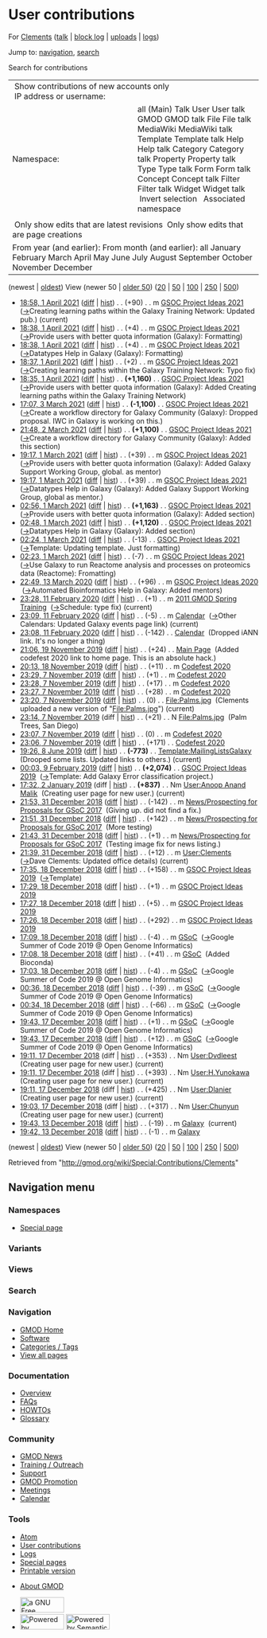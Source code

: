 <div id="mw-page-base" class="noprint">

</div>

<div id="mw-head-base" class="noprint">

</div>

<div id="content" class="mw-body" role="main">

<span id="top"></span>

<div id="mw-js-message" style="display:none;">

</div>



# <span dir="auto">User contributions</span>

<div id="bodyContent">

<div id="contentSub">

For [Clements](/wiki/User:Clements "User:Clements") (<a
href="/mediawiki/index.php?title=User_talk:Clements&amp;action=edit&amp;redlink=1"
class="new" title="User talk:Clements (page does not exist)">talk</a> \|
[block
log](/mediawiki/index.php?title=Special:Log/block&page=User%3AClements "Special:Log/block")
\|
[uploads](/wiki/Special:ListFiles/Clements "Special:ListFiles/Clements")
\| [logs](/wiki/Special:Log/Clements "Special:Log/Clements"))

</div>

<div id="jump-to-nav" class="mw-jump">

Jump to: [navigation](#mw-navigation), [search](#p-search)

</div>

<div id="mw-content-text">

Search for contributions

<table class="mw-contributions-table">
<colgroup>
<col style="width: 50%" />
<col style="width: 50%" />
</colgroup>
<tbody>
<tr class="odd">
<td colspan="2"> Show contributions of new accounts only<br />
 IP address or username:</td>
</tr>
<tr class="even">
<td class="mw-label">Namespace:</td>
<td>all (Main) Talk User User talk GMOD GMOD talk File File talk
MediaWiki MediaWiki talk Template Template talk Help Help talk Category
Category talk Property Property talk Type Type talk Form Form talk
Concept Concept talk Filter Filter talk Widget Widget talk  
 Invert selection 
 Associated namespace </td>
</tr>
<tr class="odd">
<td colspan="2"></td>
</tr>
<tr class="even">
<td colspan="2"> Only show edits that are latest revisions
 Only show edits that are page creations</td>
</tr>
<tr class="odd">
<td colspan="2">From year (and earlier): From month (and earlier): all
January February March April May June July August September October
November December</td>
</tr>
</tbody>
</table>

(newest \| <a
href="/mediawiki/index.php?title=Special:Contributions/Clements&amp;dir=prev&amp;target=Clements"
class="mw-lastlink" rel="last"
title="Special:Contributions/Clements">oldest</a>) View (newer 50 \| <a
href="/mediawiki/index.php?title=Special:Contributions/Clements&amp;offset=20181213194221&amp;target=Clements"
class="mw-nextlink" rel="next"
title="Special:Contributions/Clements">older 50</a>) (<a
href="/mediawiki/index.php?title=Special:Contributions/Clements&amp;offset=&amp;limit=20&amp;target=Clements"
class="mw-numlink" title="Special:Contributions/Clements">20</a> \| <a
href="/mediawiki/index.php?title=Special:Contributions/Clements&amp;offset=&amp;limit=50&amp;target=Clements"
class="mw-numlink" title="Special:Contributions/Clements">50</a> \| <a
href="/mediawiki/index.php?title=Special:Contributions/Clements&amp;offset=&amp;limit=100&amp;target=Clements"
class="mw-numlink" title="Special:Contributions/Clements">100</a> \| <a
href="/mediawiki/index.php?title=Special:Contributions/Clements&amp;offset=&amp;limit=250&amp;target=Clements"
class="mw-numlink" title="Special:Contributions/Clements">250</a> \| <a
href="/mediawiki/index.php?title=Special:Contributions/Clements&amp;offset=&amp;limit=500&amp;target=Clements"
class="mw-numlink" title="Special:Contributions/Clements">500</a>)

- <a
  href="/mediawiki/index.php?title=GSOC_Project_Ideas_2021&amp;oldid=27966"
  class="mw-changeslist-date" title="GSOC Project Ideas 2021">18:58, 1
  April 2021</a>
  ([diff](/mediawiki/index.php?title=GSOC_Project_Ideas_2021&diff=prev&oldid=27966 "GSOC Project Ideas 2021")
  \|
  [hist](/mediawiki/index.php?title=GSOC_Project_Ideas_2021&action=history "GSOC Project Ideas 2021"))
  <span class="mw-changeslist-separator">. .</span>
  <span class="mw-plusminus-pos" dir="ltr"
  title="17,960 bytes after change">(+90)</span>‎
  <span class="mw-changeslist-separator">. .</span> m
  <a href="/wiki/GSOC_Project_Ideas_2021" class="mw-contributions-title"
  title="GSOC Project Ideas 2021">GSOC Project Ideas 2021</a> ‎
  <span class="comment">([→](/wiki/GSOC_Project_Ideas_2021#Creating_learning_paths_within_the_Galaxy_Training_Network "GSOC Project Ideas 2021")‎<span dir="auto"><span class="autocomment">Creating
  learning paths within the Galaxy Training Network: </span> Updated
  pub.</span>)</span> <span class="mw-uctop">(current)</span>
- <a
  href="/mediawiki/index.php?title=GSOC_Project_Ideas_2021&amp;oldid=27965"
  class="mw-changeslist-date" title="GSOC Project Ideas 2021">18:38, 1
  April 2021</a>
  ([diff](/mediawiki/index.php?title=GSOC_Project_Ideas_2021&diff=prev&oldid=27965 "GSOC Project Ideas 2021")
  \|
  [hist](/mediawiki/index.php?title=GSOC_Project_Ideas_2021&action=history "GSOC Project Ideas 2021"))
  <span class="mw-changeslist-separator">. .</span>
  <span class="mw-plusminus-pos" dir="ltr"
  title="17,870 bytes after change">(+4)</span>‎
  <span class="mw-changeslist-separator">. .</span> m
  <a href="/wiki/GSOC_Project_Ideas_2021" class="mw-contributions-title"
  title="GSOC Project Ideas 2021">GSOC Project Ideas 2021</a> ‎
  <span class="comment">([→](/wiki/GSOC_Project_Ideas_2021#Provide_users_with_better_quota_information_.28Galaxy.29 "GSOC Project Ideas 2021")‎<span dir="auto"><span class="autocomment">Provide
  users with better quota information (Galaxy): </span>
  Formatting</span>)</span>
- <a
  href="/mediawiki/index.php?title=GSOC_Project_Ideas_2021&amp;oldid=27964"
  class="mw-changeslist-date" title="GSOC Project Ideas 2021">18:38, 1
  April 2021</a>
  ([diff](/mediawiki/index.php?title=GSOC_Project_Ideas_2021&diff=prev&oldid=27964 "GSOC Project Ideas 2021")
  \|
  [hist](/mediawiki/index.php?title=GSOC_Project_Ideas_2021&action=history "GSOC Project Ideas 2021"))
  <span class="mw-changeslist-separator">. .</span>
  <span class="mw-plusminus-pos" dir="ltr"
  title="17,866 bytes after change">(+4)</span>‎
  <span class="mw-changeslist-separator">. .</span> m
  <a href="/wiki/GSOC_Project_Ideas_2021" class="mw-contributions-title"
  title="GSOC Project Ideas 2021">GSOC Project Ideas 2021</a> ‎
  <span class="comment">([→](/wiki/GSOC_Project_Ideas_2021#Datatypes_Help_in_Galaxy_.28Galaxy.29 "GSOC Project Ideas 2021")‎<span dir="auto"><span class="autocomment">Datatypes
  Help in Galaxy (Galaxy): </span> Formatting</span>)</span>
- <a
  href="/mediawiki/index.php?title=GSOC_Project_Ideas_2021&amp;oldid=27963"
  class="mw-changeslist-date" title="GSOC Project Ideas 2021">18:37, 1
  April 2021</a>
  ([diff](/mediawiki/index.php?title=GSOC_Project_Ideas_2021&diff=prev&oldid=27963 "GSOC Project Ideas 2021")
  \|
  [hist](/mediawiki/index.php?title=GSOC_Project_Ideas_2021&action=history "GSOC Project Ideas 2021"))
  <span class="mw-changeslist-separator">. .</span>
  <span class="mw-plusminus-pos" dir="ltr"
  title="17,862 bytes after change">(+2)</span>‎
  <span class="mw-changeslist-separator">. .</span> m
  <a href="/wiki/GSOC_Project_Ideas_2021" class="mw-contributions-title"
  title="GSOC Project Ideas 2021">GSOC Project Ideas 2021</a> ‎
  <span class="comment">([→](/wiki/GSOC_Project_Ideas_2021#Creating_learning_paths_within_the_Galaxy_Training_Network "GSOC Project Ideas 2021")‎<span dir="auto"><span class="autocomment">Creating
  learning paths within the Galaxy Training Network: </span> Typo
  fix</span>)</span>
- <a
  href="/mediawiki/index.php?title=GSOC_Project_Ideas_2021&amp;oldid=27962"
  class="mw-changeslist-date" title="GSOC Project Ideas 2021">18:35, 1
  April 2021</a>
  ([diff](/mediawiki/index.php?title=GSOC_Project_Ideas_2021&diff=prev&oldid=27962 "GSOC Project Ideas 2021")
  \|
  [hist](/mediawiki/index.php?title=GSOC_Project_Ideas_2021&action=history "GSOC Project Ideas 2021"))
  <span class="mw-changeslist-separator">. .</span> **(+1,160)**‎
  <span class="mw-changeslist-separator">. .</span>
  <a href="/wiki/GSOC_Project_Ideas_2021" class="mw-contributions-title"
  title="GSOC Project Ideas 2021">GSOC Project Ideas 2021</a> ‎
  <span class="comment">([→](/wiki/GSOC_Project_Ideas_2021#Provide_users_with_better_quota_information_.28Galaxy.29 "GSOC Project Ideas 2021")‎<span dir="auto"><span class="autocomment">Provide
  users with better quota information (Galaxy): </span> Added Creating
  learning paths within the Galaxy Training Network</span>)</span>
- <a
  href="/mediawiki/index.php?title=GSOC_Project_Ideas_2021&amp;oldid=27938"
  class="mw-changeslist-date" title="GSOC Project Ideas 2021">17:07, 3
  March 2021</a>
  ([diff](/mediawiki/index.php?title=GSOC_Project_Ideas_2021&diff=prev&oldid=27938 "GSOC Project Ideas 2021")
  \|
  [hist](/mediawiki/index.php?title=GSOC_Project_Ideas_2021&action=history "GSOC Project Ideas 2021"))
  <span class="mw-changeslist-separator">. .</span> **(-1,100)**‎
  <span class="mw-changeslist-separator">. .</span>
  <a href="/wiki/GSOC_Project_Ideas_2021" class="mw-contributions-title"
  title="GSOC Project Ideas 2021">GSOC Project Ideas 2021</a> ‎
  <span class="comment">([→](/wiki/GSOC_Project_Ideas_2021#Create_a_workflow_directory_for_Galaxy_Community_.28Galaxy.29 "GSOC Project Ideas 2021")‎<span dir="auto"><span class="autocomment">Create
  a workflow directory for Galaxy Community (Galaxy): </span> Dropped
  proposal. IWC in Galaxy is working on this.</span>)</span>
- <a
  href="/mediawiki/index.php?title=GSOC_Project_Ideas_2021&amp;oldid=27937"
  class="mw-changeslist-date" title="GSOC Project Ideas 2021">21:48, 2
  March 2021</a>
  ([diff](/mediawiki/index.php?title=GSOC_Project_Ideas_2021&diff=prev&oldid=27937 "GSOC Project Ideas 2021")
  \|
  [hist](/mediawiki/index.php?title=GSOC_Project_Ideas_2021&action=history "GSOC Project Ideas 2021"))
  <span class="mw-changeslist-separator">. .</span> **(+1,100)**‎
  <span class="mw-changeslist-separator">. .</span>
  <a href="/wiki/GSOC_Project_Ideas_2021" class="mw-contributions-title"
  title="GSOC Project Ideas 2021">GSOC Project Ideas 2021</a> ‎
  <span class="comment">([→](/wiki/GSOC_Project_Ideas_2021#Create_a_workflow_directory_for_Galaxy_Community_.28Galaxy.29 "GSOC Project Ideas 2021")‎<span dir="auto"><span class="autocomment">Create
  a workflow directory for Galaxy Community (Galaxy): </span> Added this
  section</span>)</span>
- <a
  href="/mediawiki/index.php?title=GSOC_Project_Ideas_2021&amp;oldid=27936"
  class="mw-changeslist-date" title="GSOC Project Ideas 2021">19:17, 1
  March 2021</a>
  ([diff](/mediawiki/index.php?title=GSOC_Project_Ideas_2021&diff=prev&oldid=27936 "GSOC Project Ideas 2021")
  \|
  [hist](/mediawiki/index.php?title=GSOC_Project_Ideas_2021&action=history "GSOC Project Ideas 2021"))
  <span class="mw-changeslist-separator">. .</span>
  <span class="mw-plusminus-pos" dir="ltr"
  title="13,014 bytes after change">(+39)</span>‎
  <span class="mw-changeslist-separator">. .</span> m
  <a href="/wiki/GSOC_Project_Ideas_2021" class="mw-contributions-title"
  title="GSOC Project Ideas 2021">GSOC Project Ideas 2021</a> ‎
  <span class="comment">([→](/wiki/GSOC_Project_Ideas_2021#Provide_users_with_better_quota_information_.28Galaxy.29 "GSOC Project Ideas 2021")‎<span dir="auto"><span class="autocomment">Provide
  users with better quota information (Galaxy): </span> Added Galaxy
  Support Working Group, global. as mentor</span>)</span>
- <a
  href="/mediawiki/index.php?title=GSOC_Project_Ideas_2021&amp;oldid=27935"
  class="mw-changeslist-date" title="GSOC Project Ideas 2021">19:17, 1
  March 2021</a>
  ([diff](/mediawiki/index.php?title=GSOC_Project_Ideas_2021&diff=prev&oldid=27935 "GSOC Project Ideas 2021")
  \|
  [hist](/mediawiki/index.php?title=GSOC_Project_Ideas_2021&action=history "GSOC Project Ideas 2021"))
  <span class="mw-changeslist-separator">. .</span>
  <span class="mw-plusminus-pos" dir="ltr"
  title="12,975 bytes after change">(+39)</span>‎
  <span class="mw-changeslist-separator">. .</span> m
  <a href="/wiki/GSOC_Project_Ideas_2021" class="mw-contributions-title"
  title="GSOC Project Ideas 2021">GSOC Project Ideas 2021</a> ‎
  <span class="comment">([→](/wiki/GSOC_Project_Ideas_2021#Datatypes_Help_in_Galaxy_.28Galaxy.29 "GSOC Project Ideas 2021")‎<span dir="auto"><span class="autocomment">Datatypes
  Help in Galaxy (Galaxy): </span> Added Galaxy Support Working Group,
  global as mentor.</span>)</span>
- <a
  href="/mediawiki/index.php?title=GSOC_Project_Ideas_2021&amp;oldid=27934"
  class="mw-changeslist-date" title="GSOC Project Ideas 2021">02:56, 1
  March 2021</a>
  ([diff](/mediawiki/index.php?title=GSOC_Project_Ideas_2021&diff=prev&oldid=27934 "GSOC Project Ideas 2021")
  \|
  [hist](/mediawiki/index.php?title=GSOC_Project_Ideas_2021&action=history "GSOC Project Ideas 2021"))
  <span class="mw-changeslist-separator">. .</span> **(+1,163)**‎
  <span class="mw-changeslist-separator">. .</span>
  <a href="/wiki/GSOC_Project_Ideas_2021" class="mw-contributions-title"
  title="GSOC Project Ideas 2021">GSOC Project Ideas 2021</a> ‎
  <span class="comment">([→](/wiki/GSOC_Project_Ideas_2021#Provide_users_with_better_quota_information_.28Galaxy.29 "GSOC Project Ideas 2021")‎<span dir="auto"><span class="autocomment">Provide
  users with better quota information (Galaxy): </span> Added
  section</span>)</span>
- <a
  href="/mediawiki/index.php?title=GSOC_Project_Ideas_2021&amp;oldid=27933"
  class="mw-changeslist-date" title="GSOC Project Ideas 2021">02:48, 1
  March 2021</a>
  ([diff](/mediawiki/index.php?title=GSOC_Project_Ideas_2021&diff=prev&oldid=27933 "GSOC Project Ideas 2021")
  \|
  [hist](/mediawiki/index.php?title=GSOC_Project_Ideas_2021&action=history "GSOC Project Ideas 2021"))
  <span class="mw-changeslist-separator">. .</span> **(+1,120)**‎
  <span class="mw-changeslist-separator">. .</span>
  <a href="/wiki/GSOC_Project_Ideas_2021" class="mw-contributions-title"
  title="GSOC Project Ideas 2021">GSOC Project Ideas 2021</a> ‎
  <span class="comment">([→](/wiki/GSOC_Project_Ideas_2021#Datatypes_Help_in_Galaxy_.28Galaxy.29 "GSOC Project Ideas 2021")‎<span dir="auto"><span class="autocomment">Datatypes
  Help in Galaxy (Galaxy): </span> Added section</span>)</span>
- <a
  href="/mediawiki/index.php?title=GSOC_Project_Ideas_2021&amp;oldid=27931"
  class="mw-changeslist-date" title="GSOC Project Ideas 2021">02:24, 1
  March 2021</a>
  ([diff](/mediawiki/index.php?title=GSOC_Project_Ideas_2021&diff=prev&oldid=27931 "GSOC Project Ideas 2021")
  \|
  [hist](/mediawiki/index.php?title=GSOC_Project_Ideas_2021&action=history "GSOC Project Ideas 2021"))
  <span class="mw-changeslist-separator">. .</span>
  <span class="mw-plusminus-neg" dir="ltr"
  title="9,797 bytes after change">(-13)</span>‎
  <span class="mw-changeslist-separator">. .</span>
  <a href="/wiki/GSOC_Project_Ideas_2021" class="mw-contributions-title"
  title="GSOC Project Ideas 2021">GSOC Project Ideas 2021</a> ‎
  <span class="comment">([→](/wiki/GSOC_Project_Ideas_2021#Template "GSOC Project Ideas 2021")‎<span dir="auto"><span class="autocomment">Template:
  </span> Updating template. Just formatting</span>)</span>
- <a
  href="/mediawiki/index.php?title=GSOC_Project_Ideas_2021&amp;oldid=27930"
  class="mw-changeslist-date" title="GSOC Project Ideas 2021">02:23, 1
  March 2021</a>
  ([diff](/mediawiki/index.php?title=GSOC_Project_Ideas_2021&diff=prev&oldid=27930 "GSOC Project Ideas 2021")
  \|
  [hist](/mediawiki/index.php?title=GSOC_Project_Ideas_2021&action=history "GSOC Project Ideas 2021"))
  <span class="mw-changeslist-separator">. .</span>
  <span class="mw-plusminus-neg" dir="ltr"
  title="9,810 bytes after change">(-7)</span>‎
  <span class="mw-changeslist-separator">. .</span> m
  <a href="/wiki/GSOC_Project_Ideas_2021" class="mw-contributions-title"
  title="GSOC Project Ideas 2021">GSOC Project Ideas 2021</a> ‎
  <span class="comment">([→](/wiki/GSOC_Project_Ideas_2021#Use_Galaxy_to_run_Reactome_analysis_and_processes_on_proteomics_data_.28Reactome.29 "GSOC Project Ideas 2021")‎<span dir="auto"><span class="autocomment">Use
  Galaxy to run Reactome analysis and processes on proteomics data
  (Reactome): </span> Fromatting</span>)</span>
- <a
  href="/mediawiki/index.php?title=GSOC_Project_Ideas_2020&amp;oldid=27879"
  class="mw-changeslist-date" title="GSOC Project Ideas 2020">22:49, 13
  March 2020</a>
  ([diff](/mediawiki/index.php?title=GSOC_Project_Ideas_2020&diff=prev&oldid=27879 "GSOC Project Ideas 2020")
  \|
  [hist](/mediawiki/index.php?title=GSOC_Project_Ideas_2020&action=history "GSOC Project Ideas 2020"))
  <span class="mw-changeslist-separator">. .</span>
  <span class="mw-plusminus-pos" dir="ltr"
  title="19,534 bytes after change">(+96)</span>‎
  <span class="mw-changeslist-separator">. .</span> m
  <a href="/wiki/GSOC_Project_Ideas_2020" class="mw-contributions-title"
  title="GSOC Project Ideas 2020">GSOC Project Ideas 2020</a> ‎
  <span class="comment">([→](/wiki/GSOC_Project_Ideas_2020#Automated_Bioinformatics_Help_in_Galaxy "GSOC Project Ideas 2020")‎<span dir="auto"><span class="autocomment">Automated
  Bioinformatics Help in Galaxy: </span> Added mentors</span>)</span>
- <a
  href="/mediawiki/index.php?title=2011_GMOD_Spring_Training&amp;oldid=27873"
  class="mw-changeslist-date" title="2011 GMOD Spring Training">23:28, 11
  February 2020</a>
  ([diff](/mediawiki/index.php?title=2011_GMOD_Spring_Training&diff=prev&oldid=27873 "2011 GMOD Spring Training")
  \|
  [hist](/mediawiki/index.php?title=2011_GMOD_Spring_Training&action=history "2011 GMOD Spring Training"))
  <span class="mw-changeslist-separator">. .</span>
  <span class="mw-plusminus-pos" dir="ltr"
  title="10,941 bytes after change">(+1)</span>‎
  <span class="mw-changeslist-separator">. .</span> m
  <a href="/wiki/2011_GMOD_Spring_Training" class="mw-contributions-title"
  title="2011 GMOD Spring Training">2011 GMOD Spring Training</a> ‎
  <span class="comment">([→](/wiki/2011_GMOD_Spring_Training#Schedule "2011 GMOD Spring Training")‎<span dir="auto"><span class="autocomment">Schedule:
  </span> type fix</span>)</span>
  <span class="mw-uctop">(current)</span>
- <a href="/mediawiki/index.php?title=Calendar&amp;oldid=27872"
  class="mw-changeslist-date" title="Calendar">23:09, 11 February 2020</a>
  ([diff](/mediawiki/index.php?title=Calendar&diff=prev&oldid=27872 "Calendar")
  \|
  [hist](/mediawiki/index.php?title=Calendar&action=history "Calendar"))
  <span class="mw-changeslist-separator">. .</span>
  <span class="mw-plusminus-neg" dir="ltr"
  title="1,717 bytes after change">(-5)</span>‎
  <span class="mw-changeslist-separator">. .</span> m
  <a href="/wiki/Calendar" class="mw-contributions-title"
  title="Calendar">Calendar</a> ‎
  <span class="comment">([→](/wiki/Calendar#Other_Calendars "Calendar")‎<span dir="auto"><span class="autocomment">Other
  Calendars: </span> Updated Galaxy events page link</span>)</span>
  <span class="mw-uctop">(current)</span>
- <a href="/mediawiki/index.php?title=Calendar&amp;oldid=27871"
  class="mw-changeslist-date" title="Calendar">23:08, 11 February 2020</a>
  ([diff](/mediawiki/index.php?title=Calendar&diff=prev&oldid=27871 "Calendar")
  \|
  [hist](/mediawiki/index.php?title=Calendar&action=history "Calendar"))
  <span class="mw-changeslist-separator">. .</span>
  <span class="mw-plusminus-neg" dir="ltr"
  title="1,722 bytes after change">(-142)</span>‎
  <span class="mw-changeslist-separator">. .</span>
  <a href="/wiki/Calendar" class="mw-contributions-title"
  title="Calendar">Calendar</a> ‎ <span class="comment">(Dropped iANN
  link. It's no longer a thing)</span>
- <a href="/mediawiki/index.php?title=Main_Page&amp;oldid=27802"
  class="mw-changeslist-date" title="Main Page">21:06, 19 November
  2019</a>
  ([diff](/mediawiki/index.php?title=Main_Page&diff=prev&oldid=27802 "Main Page")
  \|
  [hist](/mediawiki/index.php?title=Main_Page&action=history "Main Page"))
  <span class="mw-changeslist-separator">. .</span>
  <span class="mw-plusminus-pos" dir="ltr"
  title="4,838 bytes after change">(+24)</span>‎
  <span class="mw-changeslist-separator">. .</span>
  <a href="/wiki/Main_Page" class="mw-contributions-title"
  title="Main Page">Main Page</a> ‎ <span class="comment">(Added codefest
  2020 link to home page. This is an absolute hack.)</span>
- <a href="/mediawiki/index.php?title=Codefest_2020&amp;oldid=27797"
  class="mw-changeslist-date" title="Codefest 2020">20:13, 18 November
  2019</a>
  ([diff](/mediawiki/index.php?title=Codefest_2020&diff=prev&oldid=27797 "Codefest 2020")
  \|
  [hist](/mediawiki/index.php?title=Codefest_2020&action=history "Codefest 2020"))
  <span class="mw-changeslist-separator">. .</span>
  <span class="mw-plusminus-pos" dir="ltr"
  title="1,071 bytes after change">(+11)</span>‎
  <span class="mw-changeslist-separator">. .</span> m
  <a href="/wiki/Codefest_2020" class="mw-contributions-title"
  title="Codefest 2020">Codefest 2020</a> ‎
- <a href="/mediawiki/index.php?title=Codefest_2020&amp;oldid=27796"
  class="mw-changeslist-date" title="Codefest 2020">23:29, 7 November
  2019</a>
  ([diff](/mediawiki/index.php?title=Codefest_2020&diff=prev&oldid=27796 "Codefest 2020")
  \|
  [hist](/mediawiki/index.php?title=Codefest_2020&action=history "Codefest 2020"))
  <span class="mw-changeslist-separator">. .</span>
  <span class="mw-plusminus-pos" dir="ltr"
  title="1,060 bytes after change">(+1)</span>‎
  <span class="mw-changeslist-separator">. .</span> m
  <a href="/wiki/Codefest_2020" class="mw-contributions-title"
  title="Codefest 2020">Codefest 2020</a> ‎
- <a href="/mediawiki/index.php?title=Codefest_2020&amp;oldid=27795"
  class="mw-changeslist-date" title="Codefest 2020">23:28, 7 November
  2019</a>
  ([diff](/mediawiki/index.php?title=Codefest_2020&diff=prev&oldid=27795 "Codefest 2020")
  \|
  [hist](/mediawiki/index.php?title=Codefest_2020&action=history "Codefest 2020"))
  <span class="mw-changeslist-separator">. .</span>
  <span class="mw-plusminus-pos" dir="ltr"
  title="1,059 bytes after change">(+17)</span>‎
  <span class="mw-changeslist-separator">. .</span> m
  <a href="/wiki/Codefest_2020" class="mw-contributions-title"
  title="Codefest 2020">Codefest 2020</a> ‎
- <a href="/mediawiki/index.php?title=Codefest_2020&amp;oldid=27794"
  class="mw-changeslist-date" title="Codefest 2020">23:27, 7 November
  2019</a>
  ([diff](/mediawiki/index.php?title=Codefest_2020&diff=prev&oldid=27794 "Codefest 2020")
  \|
  [hist](/mediawiki/index.php?title=Codefest_2020&action=history "Codefest 2020"))
  <span class="mw-changeslist-separator">. .</span>
  <span class="mw-plusminus-pos" dir="ltr"
  title="1,042 bytes after change">(+28)</span>‎
  <span class="mw-changeslist-separator">. .</span> m
  <a href="/wiki/Codefest_2020" class="mw-contributions-title"
  title="Codefest 2020">Codefest 2020</a> ‎
- <a href="/mediawiki/index.php?title=File:Palms.jpg&amp;oldid=27793"
  class="mw-changeslist-date" title="File:Palms.jpg">23:20, 7 November
  2019</a>
  ([diff](/mediawiki/index.php?title=File:Palms.jpg&diff=prev&oldid=27793 "File:Palms.jpg")
  \|
  [hist](/mediawiki/index.php?title=File:Palms.jpg&action=history "File:Palms.jpg"))
  <span class="mw-changeslist-separator">. .</span>
  <span class="mw-plusminus-null" dir="ltr"
  title="21 bytes after change">(0)</span>‎
  <span class="mw-changeslist-separator">. .</span>
  <a href="/wiki/File:Palms.jpg" class="mw-contributions-title"
  title="File:Palms.jpg">File:Palms.jpg</a> ‎
  <span class="comment">(Clements uploaded a new version of
  "[File:Palms.jpg](/wiki/File:Palms.jpg "File:Palms.jpg")")</span>
  <span class="mw-uctop">(current)</span>
- <a href="/mediawiki/index.php?title=File:Palms.jpg&amp;oldid=27792"
  class="mw-changeslist-date" title="File:Palms.jpg">23:14, 7 November
  2019</a> (diff \|
  [hist](/mediawiki/index.php?title=File:Palms.jpg&action=history "File:Palms.jpg"))
  <span class="mw-changeslist-separator">. .</span>
  <span class="mw-plusminus-pos" dir="ltr"
  title="21 bytes after change">(+21)</span>‎
  <span class="mw-changeslist-separator">. .</span> N
  <a href="/wiki/File:Palms.jpg" class="mw-contributions-title"
  title="File:Palms.jpg">File:Palms.jpg</a> ‎ <span class="comment">(Palm
  Trees, San Diego)</span>
- <a href="/mediawiki/index.php?title=Codefest_2020&amp;oldid=27791"
  class="mw-changeslist-date" title="Codefest 2020">23:07, 7 November
  2019</a>
  ([diff](/mediawiki/index.php?title=Codefest_2020&diff=prev&oldid=27791 "Codefest 2020")
  \|
  [hist](/mediawiki/index.php?title=Codefest_2020&action=history "Codefest 2020"))
  <span class="mw-changeslist-separator">. .</span>
  <span class="mw-plusminus-null" dir="ltr"
  title="1,014 bytes after change">(0)</span>‎
  <span class="mw-changeslist-separator">. .</span> m
  <a href="/wiki/Codefest_2020" class="mw-contributions-title"
  title="Codefest 2020">Codefest 2020</a> ‎
- <a href="/mediawiki/index.php?title=Codefest_2020&amp;oldid=27790"
  class="mw-changeslist-date" title="Codefest 2020">23:06, 7 November
  2019</a>
  ([diff](/mediawiki/index.php?title=Codefest_2020&diff=prev&oldid=27790 "Codefest 2020")
  \|
  [hist](/mediawiki/index.php?title=Codefest_2020&action=history "Codefest 2020"))
  <span class="mw-changeslist-separator">. .</span>
  <span class="mw-plusminus-pos" dir="ltr"
  title="1,014 bytes after change">(+171)</span>‎
  <span class="mw-changeslist-separator">. .</span>
  <a href="/wiki/Codefest_2020" class="mw-contributions-title"
  title="Codefest 2020">Codefest 2020</a> ‎
- <a
  href="/mediawiki/index.php?title=Template:MailingListsGalaxy&amp;oldid=27780"
  class="mw-changeslist-date" title="Template:MailingListsGalaxy">19:26, 8
  June 2019</a>
  ([diff](/mediawiki/index.php?title=Template:MailingListsGalaxy&diff=prev&oldid=27780 "Template:MailingListsGalaxy")
  \|
  [hist](/mediawiki/index.php?title=Template:MailingListsGalaxy&action=history "Template:MailingListsGalaxy"))
  <span class="mw-changeslist-separator">. .</span> **(-773)**‎
  <span class="mw-changeslist-separator">. .</span>
  <a href="/wiki/Template:MailingListsGalaxy"
  class="mw-contributions-title"
  title="Template:MailingListsGalaxy">Template:MailingListsGalaxy</a> ‎
  <span class="comment">(Drooped some lists. Updated links to
  others.)</span> <span class="mw-uctop">(current)</span>
- <a
  href="/mediawiki/index.php?title=GSOC_Project_Ideas_2019&amp;oldid=27769"
  class="mw-changeslist-date" title="GSOC Project Ideas 2019">00:03, 9
  February 2019</a>
  ([diff](/mediawiki/index.php?title=GSOC_Project_Ideas_2019&diff=prev&oldid=27769 "GSOC Project Ideas 2019")
  \|
  [hist](/mediawiki/index.php?title=GSOC_Project_Ideas_2019&action=history "GSOC Project Ideas 2019"))
  <span class="mw-changeslist-separator">. .</span> **(+2,074)**‎
  <span class="mw-changeslist-separator">. .</span>
  <a href="/wiki/GSOC_Project_Ideas_2019" class="mw-contributions-title"
  title="GSOC Project Ideas 2019">GSOC Project Ideas 2019</a> ‎
  <span class="comment">([→](/wiki/GSOC_Project_Ideas_2019#Template "GSOC Project Ideas 2019")‎<span dir="auto"><span class="autocomment">Template:
  </span> Add Galaxy Error classification project.</span>)</span>
- <a
  href="/mediawiki/index.php?title=User:Anoop_Anand_Malik&amp;oldid=27740"
  class="mw-changeslist-date" title="User:Anoop Anand Malik">17:32, 2
  January 2019</a> (diff \|
  [hist](/mediawiki/index.php?title=User:Anoop_Anand_Malik&action=history "User:Anoop Anand Malik"))
  <span class="mw-changeslist-separator">. .</span> **(+837)**‎
  <span class="mw-changeslist-separator">. .</span> Nm
  <a href="/wiki/User:Anoop_Anand_Malik" class="mw-contributions-title"
  title="User:Anoop Anand Malik">User:Anoop Anand Malik</a> ‎
  <span class="comment">(Creating user page for new user.)</span>
  <span class="mw-uctop">(current)</span>
- <a
  href="/mediawiki/index.php?title=News/Prospecting_for_Proposals_for_GSoC_2017&amp;oldid=27739"
  class="mw-changeslist-date"
  title="News/Prospecting for Proposals for GSoC 2017">21:53, 31 December
  2018</a>
  ([diff](/mediawiki/index.php?title=News/Prospecting_for_Proposals_for_GSoC_2017&diff=prev&oldid=27739 "News/Prospecting for Proposals for GSoC 2017")
  \|
  [hist](/mediawiki/index.php?title=News/Prospecting_for_Proposals_for_GSoC_2017&action=history "News/Prospecting for Proposals for GSoC 2017"))
  <span class="mw-changeslist-separator">. .</span>
  <span class="mw-plusminus-neg" dir="ltr"
  title="1,262 bytes after change">(-142)</span>‎
  <span class="mw-changeslist-separator">. .</span> m
  <a href="/wiki/News/Prospecting_for_Proposals_for_GSoC_2017"
  class="mw-contributions-title"
  title="News/Prospecting for Proposals for GSoC 2017">News/Prospecting
  for Proposals for GSoC 2017</a> ‎ <span class="comment">(Giving up. did
  not find a fix.)</span>
- <a
  href="/mediawiki/index.php?title=News/Prospecting_for_Proposals_for_GSoC_2017&amp;oldid=27738"
  class="mw-changeslist-date"
  title="News/Prospecting for Proposals for GSoC 2017">21:51, 31 December
  2018</a>
  ([diff](/mediawiki/index.php?title=News/Prospecting_for_Proposals_for_GSoC_2017&diff=prev&oldid=27738 "News/Prospecting for Proposals for GSoC 2017")
  \|
  [hist](/mediawiki/index.php?title=News/Prospecting_for_Proposals_for_GSoC_2017&action=history "News/Prospecting for Proposals for GSoC 2017"))
  <span class="mw-changeslist-separator">. .</span>
  <span class="mw-plusminus-pos" dir="ltr"
  title="1,404 bytes after change">(+142)</span>‎
  <span class="mw-changeslist-separator">. .</span> m
  <a href="/wiki/News/Prospecting_for_Proposals_for_GSoC_2017"
  class="mw-contributions-title"
  title="News/Prospecting for Proposals for GSoC 2017">News/Prospecting
  for Proposals for GSoC 2017</a> ‎ <span class="comment">(More
  testing)</span>
- <a
  href="/mediawiki/index.php?title=News/Prospecting_for_Proposals_for_GSoC_2017&amp;oldid=27737"
  class="mw-changeslist-date"
  title="News/Prospecting for Proposals for GSoC 2017">21:43, 31 December
  2018</a>
  ([diff](/mediawiki/index.php?title=News/Prospecting_for_Proposals_for_GSoC_2017&diff=prev&oldid=27737 "News/Prospecting for Proposals for GSoC 2017")
  \|
  [hist](/mediawiki/index.php?title=News/Prospecting_for_Proposals_for_GSoC_2017&action=history "News/Prospecting for Proposals for GSoC 2017"))
  <span class="mw-changeslist-separator">. .</span>
  <span class="mw-plusminus-pos" dir="ltr"
  title="1,262 bytes after change">(+1)</span>‎
  <span class="mw-changeslist-separator">. .</span> m
  <a href="/wiki/News/Prospecting_for_Proposals_for_GSoC_2017"
  class="mw-contributions-title"
  title="News/Prospecting for Proposals for GSoC 2017">News/Prospecting
  for Proposals for GSoC 2017</a> ‎ <span class="comment">(Testing image
  fix for news listing.)</span>
- <a href="/mediawiki/index.php?title=User:Clements&amp;oldid=27736"
  class="mw-changeslist-date" title="User:Clements">21:39, 31 December
  2018</a>
  ([diff](/mediawiki/index.php?title=User:Clements&diff=prev&oldid=27736 "User:Clements")
  \|
  [hist](/mediawiki/index.php?title=User:Clements&action=history "User:Clements"))
  <span class="mw-changeslist-separator">. .</span>
  <span class="mw-plusminus-pos" dir="ltr"
  title="9,357 bytes after change">(+12)</span>‎
  <span class="mw-changeslist-separator">. .</span> m
  <a href="/wiki/User:Clements" class="mw-contributions-title"
  title="User:Clements">User:Clements</a> ‎
  <span class="comment">([→](/wiki/User:Clements#Dave_Clements "User:Clements")‎<span dir="auto"><span class="autocomment">Dave
  Clements: </span> Updated office details</span>)</span>
  <span class="mw-uctop">(current)</span>
- <a
  href="/mediawiki/index.php?title=GSOC_Project_Ideas_2019&amp;oldid=27735"
  class="mw-changeslist-date" title="GSOC Project Ideas 2019">17:35, 18
  December 2018</a>
  ([diff](/mediawiki/index.php?title=GSOC_Project_Ideas_2019&diff=prev&oldid=27735 "GSOC Project Ideas 2019")
  \|
  [hist](/mediawiki/index.php?title=GSOC_Project_Ideas_2019&action=history "GSOC Project Ideas 2019"))
  <span class="mw-changeslist-separator">. .</span>
  <span class="mw-plusminus-pos" dir="ltr"
  title="1,710 bytes after change">(+158)</span>‎
  <span class="mw-changeslist-separator">. .</span> m
  <a href="/wiki/GSOC_Project_Ideas_2019" class="mw-contributions-title"
  title="GSOC Project Ideas 2019">GSOC Project Ideas 2019</a> ‎
  <span class="comment">([→](/wiki/GSOC_Project_Ideas_2019#Template "GSOC Project Ideas 2019")‎<span dir="auto"><span class="autocomment">Template</span></span>)</span>
- <a
  href="/mediawiki/index.php?title=GSOC_Project_Ideas_2019&amp;oldid=27734"
  class="mw-changeslist-date" title="GSOC Project Ideas 2019">17:29, 18
  December 2018</a>
  ([diff](/mediawiki/index.php?title=GSOC_Project_Ideas_2019&diff=prev&oldid=27734 "GSOC Project Ideas 2019")
  \|
  [hist](/mediawiki/index.php?title=GSOC_Project_Ideas_2019&action=history "GSOC Project Ideas 2019"))
  <span class="mw-changeslist-separator">. .</span>
  <span class="mw-plusminus-pos" dir="ltr"
  title="1,552 bytes after change">(+1)</span>‎
  <span class="mw-changeslist-separator">. .</span> m
  <a href="/wiki/GSOC_Project_Ideas_2019" class="mw-contributions-title"
  title="GSOC Project Ideas 2019">GSOC Project Ideas 2019</a> ‎
- <a
  href="/mediawiki/index.php?title=GSOC_Project_Ideas_2019&amp;oldid=27733"
  class="mw-changeslist-date" title="GSOC Project Ideas 2019">17:27, 18
  December 2018</a>
  ([diff](/mediawiki/index.php?title=GSOC_Project_Ideas_2019&diff=prev&oldid=27733 "GSOC Project Ideas 2019")
  \|
  [hist](/mediawiki/index.php?title=GSOC_Project_Ideas_2019&action=history "GSOC Project Ideas 2019"))
  <span class="mw-changeslist-separator">. .</span>
  <span class="mw-plusminus-pos" dir="ltr"
  title="1,551 bytes after change">(+5)</span>‎
  <span class="mw-changeslist-separator">. .</span> m
  <a href="/wiki/GSOC_Project_Ideas_2019" class="mw-contributions-title"
  title="GSOC Project Ideas 2019">GSOC Project Ideas 2019</a> ‎
- <a
  href="/mediawiki/index.php?title=GSOC_Project_Ideas_2019&amp;oldid=27732"
  class="mw-changeslist-date" title="GSOC Project Ideas 2019">17:26, 18
  December 2018</a>
  ([diff](/mediawiki/index.php?title=GSOC_Project_Ideas_2019&diff=prev&oldid=27732 "GSOC Project Ideas 2019")
  \|
  [hist](/mediawiki/index.php?title=GSOC_Project_Ideas_2019&action=history "GSOC Project Ideas 2019"))
  <span class="mw-changeslist-separator">. .</span>
  <span class="mw-plusminus-pos" dir="ltr"
  title="1,546 bytes after change">(+292)</span>‎
  <span class="mw-changeslist-separator">. .</span> m
  <a href="/wiki/GSOC_Project_Ideas_2019" class="mw-contributions-title"
  title="GSOC Project Ideas 2019">GSOC Project Ideas 2019</a> ‎
- <a href="/mediawiki/index.php?title=GSoC&amp;oldid=27731"
  class="mw-changeslist-date" title="GSoC">17:09, 18 December 2018</a>
  ([diff](/mediawiki/index.php?title=GSoC&diff=prev&oldid=27731 "GSoC")
  \| [hist](/mediawiki/index.php?title=GSoC&action=history "GSoC"))
  <span class="mw-changeslist-separator">. .</span>
  <span class="mw-plusminus-neg" dir="ltr"
  title="4,467 bytes after change">(-4)</span>‎
  <span class="mw-changeslist-separator">. .</span> m
  <a href="/wiki/GSoC" class="mw-contributions-title"
  title="GSoC">GSoC</a> ‎
  <span class="comment">([→](/wiki/GSoC#Google_Summer_of_Code_2019_.40_Open_Genome_Informatics "GSoC")‎<span dir="auto"><span class="autocomment">Google
  Summer of Code 2019 @ Open Genome Informatics</span></span>)</span>
- <a href="/mediawiki/index.php?title=GSoC&amp;oldid=27730"
  class="mw-changeslist-date" title="GSoC">17:08, 18 December 2018</a>
  ([diff](/mediawiki/index.php?title=GSoC&diff=prev&oldid=27730 "GSoC")
  \| [hist](/mediawiki/index.php?title=GSoC&action=history "GSoC"))
  <span class="mw-changeslist-separator">. .</span>
  <span class="mw-plusminus-pos" dir="ltr"
  title="4,471 bytes after change">(+41)</span>‎
  <span class="mw-changeslist-separator">. .</span> m
  <a href="/wiki/GSoC" class="mw-contributions-title"
  title="GSoC">GSoC</a> ‎ <span class="comment">(Added Bioconda)</span>
- <a href="/mediawiki/index.php?title=GSoC&amp;oldid=27729"
  class="mw-changeslist-date" title="GSoC">17:03, 18 December 2018</a>
  ([diff](/mediawiki/index.php?title=GSoC&diff=prev&oldid=27729 "GSoC")
  \| [hist](/mediawiki/index.php?title=GSoC&action=history "GSoC"))
  <span class="mw-changeslist-separator">. .</span>
  <span class="mw-plusminus-neg" dir="ltr"
  title="4,430 bytes after change">(-4)</span>‎
  <span class="mw-changeslist-separator">. .</span> m
  <a href="/wiki/GSoC" class="mw-contributions-title"
  title="GSoC">GSoC</a> ‎
  <span class="comment">([→](/wiki/GSoC#Google_Summer_of_Code_2019_.40_Open_Genome_Informatics "GSoC")‎<span dir="auto"><span class="autocomment">Google
  Summer of Code 2019 @ Open Genome Informatics</span></span>)</span>
- <a href="/mediawiki/index.php?title=GSoC&amp;oldid=27728"
  class="mw-changeslist-date" title="GSoC">00:36, 18 December 2018</a>
  ([diff](/mediawiki/index.php?title=GSoC&diff=prev&oldid=27728 "GSoC")
  \| [hist](/mediawiki/index.php?title=GSoC&action=history "GSoC"))
  <span class="mw-changeslist-separator">. .</span>
  <span class="mw-plusminus-neg" dir="ltr"
  title="4,434 bytes after change">(-39)</span>‎
  <span class="mw-changeslist-separator">. .</span> m
  <a href="/wiki/GSoC" class="mw-contributions-title"
  title="GSoC">GSoC</a> ‎
  <span class="comment">([→](/wiki/GSoC#Google_Summer_of_Code_2019_.40_Open_Genome_Informatics "GSoC")‎<span dir="auto"><span class="autocomment">Google
  Summer of Code 2019 @ Open Genome Informatics</span></span>)</span>
- <a href="/mediawiki/index.php?title=GSoC&amp;oldid=27727"
  class="mw-changeslist-date" title="GSoC">00:34, 18 December 2018</a>
  ([diff](/mediawiki/index.php?title=GSoC&diff=prev&oldid=27727 "GSoC")
  \| [hist](/mediawiki/index.php?title=GSoC&action=history "GSoC"))
  <span class="mw-changeslist-separator">. .</span>
  <span class="mw-plusminus-neg" dir="ltr"
  title="4,473 bytes after change">(-66)</span>‎
  <span class="mw-changeslist-separator">. .</span> m
  <a href="/wiki/GSoC" class="mw-contributions-title"
  title="GSoC">GSoC</a> ‎
  <span class="comment">([→](/wiki/GSoC#Google_Summer_of_Code_2019_.40_Open_Genome_Informatics "GSoC")‎<span dir="auto"><span class="autocomment">Google
  Summer of Code 2019 @ Open Genome Informatics</span></span>)</span>
- <a href="/mediawiki/index.php?title=GSoC&amp;oldid=27726"
  class="mw-changeslist-date" title="GSoC">19:43, 17 December 2018</a>
  ([diff](/mediawiki/index.php?title=GSoC&diff=prev&oldid=27726 "GSoC")
  \| [hist](/mediawiki/index.php?title=GSoC&action=history "GSoC"))
  <span class="mw-changeslist-separator">. .</span>
  <span class="mw-plusminus-pos" dir="ltr"
  title="4,539 bytes after change">(+1)</span>‎
  <span class="mw-changeslist-separator">. .</span> m
  <a href="/wiki/GSoC" class="mw-contributions-title"
  title="GSoC">GSoC</a> ‎
  <span class="comment">([→](/wiki/GSoC#Google_Summer_of_Code_2019_.40_Open_Genome_Informatics "GSoC")‎<span dir="auto"><span class="autocomment">Google
  Summer of Code 2019 @ Open Genome Informatics</span></span>)</span>
- <a href="/mediawiki/index.php?title=GSoC&amp;oldid=27725"
  class="mw-changeslist-date" title="GSoC">19:43, 17 December 2018</a>
  ([diff](/mediawiki/index.php?title=GSoC&diff=prev&oldid=27725 "GSoC")
  \| [hist](/mediawiki/index.php?title=GSoC&action=history "GSoC"))
  <span class="mw-changeslist-separator">. .</span>
  <span class="mw-plusminus-pos" dir="ltr"
  title="4,538 bytes after change">(+12)</span>‎
  <span class="mw-changeslist-separator">. .</span> m
  <a href="/wiki/GSoC" class="mw-contributions-title"
  title="GSoC">GSoC</a> ‎
  <span class="comment">([→](/wiki/GSoC#Google_Summer_of_Code_2019_.40_Open_Genome_Informatics "GSoC")‎<span dir="auto"><span class="autocomment">Google
  Summer of Code 2019 @ Open Genome Informatics</span></span>)</span>
- <a href="/mediawiki/index.php?title=User:Dvdleest&amp;oldid=27724"
  class="mw-changeslist-date" title="User:Dvdleest">19:11, 17 December
  2018</a> (diff \|
  [hist](/mediawiki/index.php?title=User:Dvdleest&action=history "User:Dvdleest"))
  <span class="mw-changeslist-separator">. .</span>
  <span class="mw-plusminus-pos" dir="ltr"
  title="353 bytes after change">(+353)</span>‎
  <span class="mw-changeslist-separator">. .</span> Nm
  <a href="/wiki/User:Dvdleest" class="mw-contributions-title"
  title="User:Dvdleest">User:Dvdleest</a> ‎
  <span class="comment">(Creating user page for new user.)</span>
  <span class="mw-uctop">(current)</span>
- <a href="/mediawiki/index.php?title=User:H.Yunokawa&amp;oldid=27723"
  class="mw-changeslist-date" title="User:H.Yunokawa">19:11, 17 December
  2018</a> (diff \|
  [hist](/mediawiki/index.php?title=User:H.Yunokawa&action=history "User:H.Yunokawa"))
  <span class="mw-changeslist-separator">. .</span>
  <span class="mw-plusminus-pos" dir="ltr"
  title="393 bytes after change">(+393)</span>‎
  <span class="mw-changeslist-separator">. .</span> Nm
  <a href="/wiki/User:H.Yunokawa" class="mw-contributions-title"
  title="User:H.Yunokawa">User:H.Yunokawa</a> ‎
  <span class="comment">(Creating user page for new user.)</span>
  <span class="mw-uctop">(current)</span>
- <a href="/mediawiki/index.php?title=User:Dlanier&amp;oldid=27722"
  class="mw-changeslist-date" title="User:Dlanier">19:11, 17 December
  2018</a> (diff \|
  [hist](/mediawiki/index.php?title=User:Dlanier&action=history "User:Dlanier"))
  <span class="mw-changeslist-separator">. .</span>
  <span class="mw-plusminus-pos" dir="ltr"
  title="425 bytes after change">(+425)</span>‎
  <span class="mw-changeslist-separator">. .</span> Nm
  <a href="/wiki/User:Dlanier" class="mw-contributions-title"
  title="User:Dlanier">User:Dlanier</a> ‎ <span class="comment">(Creating
  user page for new user.)</span>
  <span class="mw-uctop">(current)</span>
- <a href="/mediawiki/index.php?title=User:Chunyun&amp;oldid=27721"
  class="mw-changeslist-date" title="User:Chunyun">19:03, 17 December
  2018</a> (diff \|
  [hist](/mediawiki/index.php?title=User:Chunyun&action=history "User:Chunyun"))
  <span class="mw-changeslist-separator">. .</span>
  <span class="mw-plusminus-pos" dir="ltr"
  title="317 bytes after change">(+317)</span>‎
  <span class="mw-changeslist-separator">. .</span> Nm
  <a href="/wiki/User:Chunyun" class="mw-contributions-title"
  title="User:Chunyun">User:Chunyun</a> ‎ <span class="comment">(Creating
  user page for new user.)</span>
  <span class="mw-uctop">(current)</span>
- <a href="/mediawiki/index.php?title=Galaxy&amp;oldid=27720"
  class="mw-changeslist-date" title="Galaxy">19:43, 13 December 2018</a>
  ([diff](/mediawiki/index.php?title=Galaxy&diff=prev&oldid=27720 "Galaxy")
  \| [hist](/mediawiki/index.php?title=Galaxy&action=history "Galaxy"))
  <span class="mw-changeslist-separator">. .</span>
  <span class="mw-plusminus-neg" dir="ltr"
  title="5,807 bytes after change">(-19)</span>‎
  <span class="mw-changeslist-separator">. .</span> m
  <a href="/wiki/Galaxy" class="mw-contributions-title"
  title="Galaxy">Galaxy</a> ‎ <span class="mw-uctop">(current)</span>
- <a href="/mediawiki/index.php?title=Galaxy&amp;oldid=27719"
  class="mw-changeslist-date" title="Galaxy">19:42, 13 December 2018</a>
  ([diff](/mediawiki/index.php?title=Galaxy&diff=prev&oldid=27719 "Galaxy")
  \| [hist](/mediawiki/index.php?title=Galaxy&action=history "Galaxy"))
  <span class="mw-changeslist-separator">. .</span>
  <span class="mw-plusminus-neg" dir="ltr"
  title="5,826 bytes after change">(-1)</span>‎
  <span class="mw-changeslist-separator">. .</span> m
  <a href="/wiki/Galaxy" class="mw-contributions-title"
  title="Galaxy">Galaxy</a> ‎

(newest \| <a
href="/mediawiki/index.php?title=Special:Contributions/Clements&amp;dir=prev&amp;target=Clements"
class="mw-lastlink" rel="last"
title="Special:Contributions/Clements">oldest</a>) View (newer 50 \| <a
href="/mediawiki/index.php?title=Special:Contributions/Clements&amp;offset=20181213194221&amp;target=Clements"
class="mw-nextlink" rel="next"
title="Special:Contributions/Clements">older 50</a>) (<a
href="/mediawiki/index.php?title=Special:Contributions/Clements&amp;offset=&amp;limit=20&amp;target=Clements"
class="mw-numlink" title="Special:Contributions/Clements">20</a> \| <a
href="/mediawiki/index.php?title=Special:Contributions/Clements&amp;offset=&amp;limit=50&amp;target=Clements"
class="mw-numlink" title="Special:Contributions/Clements">50</a> \| <a
href="/mediawiki/index.php?title=Special:Contributions/Clements&amp;offset=&amp;limit=100&amp;target=Clements"
class="mw-numlink" title="Special:Contributions/Clements">100</a> \| <a
href="/mediawiki/index.php?title=Special:Contributions/Clements&amp;offset=&amp;limit=250&amp;target=Clements"
class="mw-numlink" title="Special:Contributions/Clements">250</a> \| <a
href="/mediawiki/index.php?title=Special:Contributions/Clements&amp;offset=&amp;limit=500&amp;target=Clements"
class="mw-numlink" title="Special:Contributions/Clements">500</a>)

</div>

<div class="printfooter">

Retrieved from "<http://gmod.org/wiki/Special:Contributions/Clements>"

</div>

<div id="catlinks" class="catlinks catlinks-allhidden">

</div>

<div class="visualClear">

</div>

</div>

</div>

<div id="mw-navigation">

## Navigation menu

<div id="mw-head">



<div id="left-navigation">

<div id="p-namespaces" class="vectorTabs" role="navigation"
aria-labelledby="p-namespaces-label">

### Namespaces

- <span id="ca-nstab-special">[Special
  page](/wiki/Special:Contributions/Clements "This is a special page, you cannot edit the page itself")</span>

</div>

<div id="p-variants" class="vectorMenu emptyPortlet" role="navigation"
aria-labelledby="p-variants-label">

### 

### Variants[](#)

<div class="menu">

</div>

</div>

</div>

<div id="right-navigation">

<div id="p-views" class="vectorTabs emptyPortlet" role="navigation"
aria-labelledby="p-views-label">

### Views

</div>



</div>

<div id="p-search" role="search">

### Search

<div id="simpleSearch">

</div>

</div>

</div>

</div>

<div id="mw-panel">

<div id="p-logo" role="banner">

<a href="/wiki/Main_Page"
style="background-image: url(http://gmod.org/images/GMOD-cogs.png);"
title="Visit the main page"></a>

</div>

<div id="p-Navigation" class="portal" role="navigation"
aria-labelledby="p-Navigation-label">

### Navigation

<div class="body">

- <span id="n-GMOD-Home">[GMOD Home](/wiki/Main_Page)</span>
- <span id="n-Software">[Software](/wiki/GMOD_Components)</span>
- <span id="n-Categories-.2F-Tags">[Categories /
  Tags](/wiki/Categories)</span>
- <span id="n-View-all-pages">[View all
  pages](/wiki/Special:AllPages)</span>

</div>

</div>

<div id="p-Documentation" class="portal" role="navigation"
aria-labelledby="p-Documentation-label">

### Documentation

<div class="body">

- <span id="n-Overview">[Overview](/wiki/Overview)</span>
- <span id="n-FAQs">[FAQs](/wiki/Category:FAQ)</span>
- <span id="n-HOWTOs">[HOWTOs](/wiki/Category:HOWTO)</span>
- <span id="n-Glossary">[Glossary](/wiki/Glossary)</span>

</div>

</div>

<div id="p-Community" class="portal" role="navigation"
aria-labelledby="p-Community-label">

### Community

<div class="body">

- <span id="n-GMOD-News">[GMOD News](/wiki/GMOD_News)</span>
- <span id="n-Training-.2F-Outreach">[Training /
  Outreach](/wiki/Training_and_Outreach)</span>
- <span id="n-Support">[Support](/wiki/Support)</span>
- <span id="n-GMOD-Promotion">[GMOD
  Promotion](/wiki/GMOD_Promotion)</span>
- <span id="n-Meetings">[Meetings](/wiki/Meetings)</span>
- <span id="n-Calendar">[Calendar](/wiki/Calendar)</span>

</div>

</div>

<div id="p-tb" class="portal" role="navigation"
aria-labelledby="p-tb-label">

### Tools

<div class="body">

- <span id="feedlinks"><a
  href="http://gmod.org/mediawiki/index.php?title=Special:Contributions/Clements&amp;feed=atom"
  id="feed-atom" class="feedlink" rel="alternate"
  type="application/atom+xml" title="Atom feed for this page">Atom</a></span>
- <span id="t-contributions">[User
  contributions](/wiki/Special:Contributions/Clements "A list of contributions of this user")</span>
- <span id="t-log">[Logs](/wiki/Special:Log/Clements)</span>
- <span id="t-specialpages"><a href="/wiki/Special:SpecialPages" accesskey="q"
  title="A list of all special pages [q]">Special pages</a></span>
- <span id="t-print"><a
  href="/mediawiki/index.php?title=Special:Contributions/Clements&amp;printable=yes"
  rel="alternate" accesskey="p"
  title="Printable version of this page [p]">Printable version</a></span>

</div>

</div>

</div>

</div>

<div id="footer" role="contentinfo">

- <span id="footer-places-about">[About
  GMOD](/wiki/GMOD:About "GMOD:About")</span>

<!-- -->

- <span id="footer-copyrightico">[<img src="http://www.gnu.org/graphics/gfdl-logo-small.png" width="88"
  height="31" alt="a GNU Free Documentation License" />](http://www.gnu.org/licenses/fdl-1.3.html)</span>
- <span id="footer-poweredbyico">[<img src="/mediawiki/skins/common/images/poweredby_mediawiki_88x31.png"
  width="88" height="31" alt="Powered by MediaWiki" />](//www.mediawiki.org/)
  [<img
  src="/mediawiki/extensions/SemanticMediaWiki/includes/../resources/images/smw_button.png"
  width="88" height="31" alt="Powered by Semantic MediaWiki" />](https://www.semantic-mediawiki.org/wiki/Semantic_MediaWiki)</span>

<div style="clear:both">

</div>

</div>

